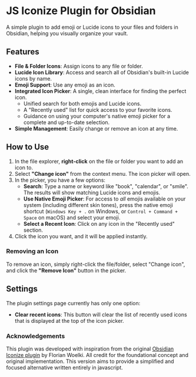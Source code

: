 # JS Iconize Plugin for Obsidian
A simple plugin to add emoji or Lucide icons to your files and folders in Obsidian, helping you visually organize your vault.

## Features
- **File & Folder Icons**: Assign icons to any file or folder.
- **Lucide Icon Library**: Access and search all of Obsidian's built-in Lucide icons by name.
- **Emoji Support**: Use any emoji as an icon.
- **Integrated Icon Picker**: A single, clean interface for finding the perfect icon.
    - Unified search for both emojis and Lucide icons.
    - A "Recently used" list for quick access to your favorite icons.
    - Guidance on using your computer's native emoji picker for a complete and up-to-date selection.
- **Simple Management**: Easily change or remove an icon at any time.

## How to Use
1.  In the file explorer, **right-click** on the file or folder you want to add an icon to.
2.  Select **"Change icon"** from the context menu. The icon picker will open.
3.  In the picker, you have a few options:
    - **Search**: Type a name or keyword like "book", "calendar", or "smile". The results will show matching Lucide icons and emojis.
    - **Use Native Emoji Picker**: For access to *all* emojis available on your system (including different skin tones), press the native emoji shortcut (`Windows Key + .` on Windows, or `Control + Command + Space` on macOS) and select your emoji.
    - **Select a Recent Icon**: Click on any icon in the "Recently used" section.
4.  Click the icon you want, and it will be applied instantly.

### Removing an Icon
To remove an icon, simply right-click the file/folder, select "Change icon", and click the **"Remove Icon"** button in the picker.

## Settings
The plugin settings page currently has only one option:
- **Clear recent icons**: This button will clear the list of recently used icons that is displayed at the top of the icon picker.

### Acknowledgements

This plugin was developed with inspiration from the original [Obsidian Iconize plugin](https://github.com/FlorianWoelki/obsidian-iconize) by Florian Woelki. All credit for the foundational concept and original implementation.
This version aims to provide a simplified and focused alternative written entirely in javascript.
